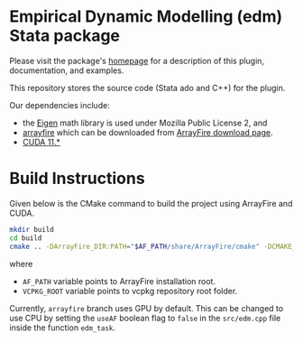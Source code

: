 # Empirical Dynamic Modelling (edm) Stata package

Please visit the package's [homepage](https://jinjingli.github.io/edm/) for a description of this plugin, documentation, and examples.

This repository stores the source code (Stata ado and C++) for the plugin.

Our dependencies include:
- the [Eigen](https://eigen.tuxfamily.org/index.php?title=Main_Page) math library is used under Mozilla Public License 2, and
- [arrayfire][1] which can be downloaded from [ArrayFire download page][2].
- [CUDA 11.\*][3]

[1]: https://github.com/arrayfire/arrayfire
[2]: https://arrayfire.com/download
[3]: https://developer.nvidia.com/cuda-downloads

# Build Instructions

Given below is the CMake command to build the project using ArrayFire and CUDA.

```bash
mkdir build
cd build
cmake .. -DArrayFire_DIR:PATH="$AF_PATH/share/ArrayFire/cmake" -DCMAKE_TOOLCHAIN_FILE:FILEPATH="$VCPKG_ROOT/scripts/buildsystems/vcpkg.cmake"
```
where

- `AF_PATH` variable points to ArrayFire installation root.
- `VCPKG_ROOT` variable  points to vcpkg repository root folder.

Currently, `arrayfire` branch uses GPU by default. This can be changed to use CPU by setting the
`useAF` boolean flag to `false` in the `src/edm.cpp` file inside the function `edm_task`.
